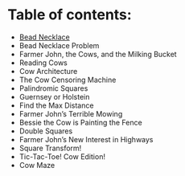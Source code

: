 # Table of contents:
* [Bead Necklace](Beads.java)
* Bead Necklace Problem
* Farmer John, the Cows, and the Milking Bucket
* Reading Cows
* Cow Architecture
* The Cow Censoring Machine
* Palindromic Squares
* Guernsey or Holstein
* Find the Max Distance
* Farmer John’s Terrible Mowing
* Bessie the Cow is Painting the Fence
* Double Squares
* Farmer John’s New Interest in Highways
* Square Transform!
* Tic-Tac-Toe! Cow Edition!
* Cow Maze
